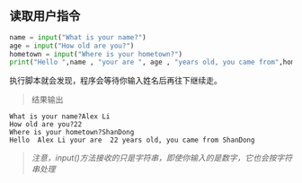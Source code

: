 ## 读取用户指令

```python
name = input("What is your name?")
age = input("How old are you?")
hometown = input("Where is your hometown?")
print("Hello ",name , "your are ", age , "years old, you came from",hometown)
```

执行脚本就会发现，程序会等待你输入姓名后再往下继续走。

> 结果输出

```
What is your name?Alex Li
How old are you?22
Where is your hometown?ShanDong
Hello  Alex Li your are  22 years old, you came from ShanDong
```

> *注意，input()方法接收的只是字符串，即使你输入的是数字，它也会按字符串处理*